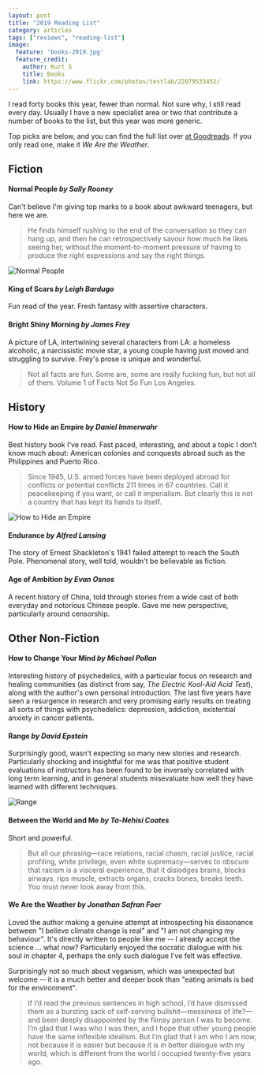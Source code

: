 ```yaml
---
layout: post
title: "2019 Reading List"
category: articles
tags: ["reviews", "reading-list"]
image:
  feature: 'books-2019.jpg'
  feature_credit:
    author: Kurt S
    title: Books
    link: https://www.flickr.com/photos/testlab/22079533452/
---
```


I read forty books this year, fewer than normal. Not sure why, I still read every day. Usually I have a new specialist area or two that contribute a number of books to the list, but this year was more generic.

Top picks are below, and you can find the full list over [at
Goodreads](https://www.goodreads.com/review/list/2875383-xavier-shay?shelf=read&sort=date_read).
If you only read one, make it _We Are the Weather_.

<x-reading-graphs year="2019"></x-reading-graphs>

## Fiction

#### Normal People _by Sally Rooney_

Can't believe I'm giving top marks to a book about awkward teenagers, but here we are.

> He finds himself rushing to the end of the conversation so they can hang up,
> and then he can retrospectively savour how much he likes seeing her, without
> the moment-to-moment pressure of having to produce the right expressions and
> say the right things.

![Normal People](/images/normal-people.jpg)

#### King of Scars _by Leigh Bardugo_

Fun read of the year. Fresh fantasy with assertive characters.

#### Bright Shiny Morning _by James Frey_

A picture of LA, intertwining several characters from LA: a homeless alcoholic,
a narcissistic movie star,  a young couple having just moved and struggling to
survive. Frey's prose is unique and wonderful.

> Not all facts are fun. Some are, some are really fucking fun, but not all of
> them. Volume 1 of Facts Not So Fun Los Angeles.

## History

#### How to Hide an Empire _by Daniel Immerwahr_

Best history book I've read. Fast paced, interesting, and about a topic I don't
know much about: American colonies and conquests abroad such as the Philippines
and Puerto Rico.

> Since 1945, U.S. armed forces have been deployed abroad for conflicts or
> potential conflicts 211 times in 67 countries. Call it peacekeeping if you
> want, or call it imperialism. But clearly this is not a country that has kept
> its hands to itself.

![How to Hide an Empire](/images/how-to-hide-an-empire.jpg)

#### Endurance _by Alfred Lansing_

The story of Ernest Shackleton's 1941 failed attempt to reach the South Pole.
Phenomenal story, well told, wouldn't be believable as fiction.

#### Age of Ambition _by Evan Osnos_

A recent history of China, told through stories from a wide cast of both
everyday and notorious Chinese people. Gave me new perspective, particularly
around censorship.

## Other Non-Fiction

#### How to Change Your Mind _by Michael Pollan_

Interesting history of psychedelics, with a particular focus on research
and healing communities (as distinct from say, _The Electric Kool-Aid Acid
Test_), along with the author's own personal introduction. The last five years
have seen a resurgence in research and very promising early results on treating
all sorts of things with psychedelics: depression, addiction, existential
anxiety in cancer patients.

#### Range _by David Epstein_

Surprisingly good, wasn't expecting so many new stories and research.
Particularly shocking and insightful for me was that positive student
evaluations of instructors has been found to be inversely correlated with long
term learning, and in general students misevaluate how well they have learned
with different techniques.

![Range](/images/range.jpg)

#### Between the World and Me _by Ta-Nehisi Coates_

Short and powerful.

> But all our phrasing—race relations, racial chasm, racial justice, racial
> profiling, white privilege, even white supremacy—serves to obscure that
> racism is a visceral experience, that it dislodges brains, blocks airways,
> rips muscle, extracts organs, cracks bones, breaks teeth. You must never look
> away from this.

#### We Are the Weather _by Jonathan Safran Foer_

Loved the author making a genuine attempt at introspecting his dissonance
between "I believe climate change is real" and "I am not changing my
behaviour".  It's directly written to people like me -- I already accept the
science ...  what now? Particularly enjoyed the socratic dialogue with his soul
in chapter 4, perhaps the only such dialogue I've felt was effective.

Surprisingly not so much about veganism, which was unexpected but welcome --
it is a much better and deeper book than "eating animals is bad for the
environment".

> If I’d read the previous sentences in high school, I’d have dismissed them as
> a bursting sack of self-serving bullshit—messiness of life?—and been deeply
> disappointed by the flimsy person I was to become. I’m glad that I was who I
> was then, and I hope that other young people have the same inflexible
> idealism. But I’m glad that I am who I am now, not because it is easier but
> because it is in better dialogue with my world, which is different from the
> world I occupied twenty-five years ago.
